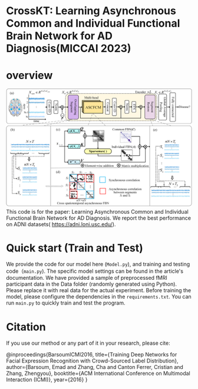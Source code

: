 # CrossKT: Learning Asynchronous Common and Individual Functional Brain Network for AD Diagnosis(MICCAI 2023)



# overview

![image](framework.png)
This code is for the paper: Learning Asynchronous Common and Individual Functional Brain Network for AD Diagnosis. 
We report the best performance on ADNI datasets( https://adni.loni.usc.edu/).
 
# Quick start (Train and Test)
We provide the code for our model here (`Model.py`), and training and testing code（`main.py`). The specific model settings can be found in the article's documentation.
We have provided a sample of preprocessed fMRI participant data in the Data folder (randomly generated using Python). Please replace it with real data for the actual experiment.
Before training the model, please configure the dependencies in the `requirements.txt`.
You can run `main.py` to quickly train and test the program.




# Citation
If you use our method or any part of it in your research, please cite:

@inproceedings{BarsoumICMI2016,
    title={Training Deep Networks for Facial Expression Recognition with Crowd-Sourced Label Distribution},
    author={Barsoum, Emad and Zhang, Cha and Canton Ferrer, Cristian and Zhang, Zhengyou},
    booktitle={ACM International Conference on Multimodal Interaction (ICMI)},
    year={2016}
}
